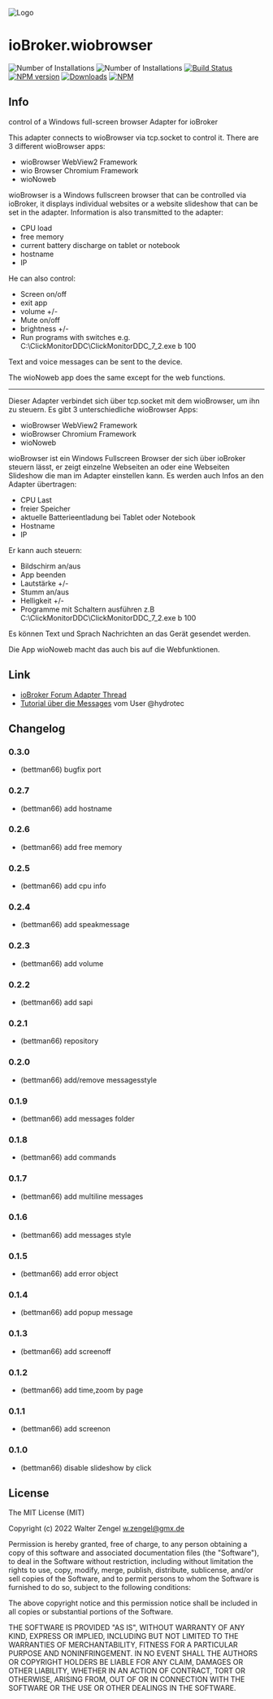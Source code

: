 ![Logo](admin/wiobrowser.png)
# ioBroker.wiobrowser

![Number of Installations](http://iobroker.live/badges/wiobrowser-installed.svg)
![Number of Installations](http://iobroker.live/badges/wiobrowser-stable.svg)
[![Build Status](https://travis-ci.org/Bettman66/ioBroker.wiobrowser.svg?branch=master)](https://travis-ci.org/Bettman66/ioBroker.wiobrowser)
[![NPM version](http://img.shields.io/npm/v/iobroker.wiobrowser.svg)](https://www.npmjs.com/package/iobroker.wiobrowser)
[![Downloads](https://img.shields.io/npm/dm/iobroker.wiobrowser.svg)](https://www.npmjs.com/package/iobroker.wiobrowser)
[![NPM](https://nodei.co/npm/iobroker.wiobrowser.png?downloads=true)](https://nodei.co/npm/iobroker.wiobrowser/)

## Info
control of a Windows full-screen browser
Adapter for ioBroker

This adapter connects to wioBrowser via tcp.socket to control it. There are 3 different wioBrowser apps:
+ wioBrowser WebView2 Framework
+ wio Browser Chromium Framework
+ wioNoweb

wioBrowser is a Windows fullscreen browser that can be controlled via ioBroker, it displays individual websites or a website slideshow that can be set in the adapter. Information is also transmitted to the adapter:
+ CPU load
+ free memory
+ current battery discharge on tablet or notebook
+ hostname
+ IP

He can also control:
+ Screen on/off
+ exit app
+ volume +/-
+ Mute on/off
+ brightness +/-
+ Run programs with switches e.g. C:\ClickMonitorDDC\ClickMonitorDDC_7_2.exe b 100

Text and voice messages can be sent to the device.

The wioNoweb app does the same except for the web functions.

***
Dieser Adapter verbindet sich über tcp.socket mit dem wioBrowser, um ihn zu steuern. Es gibt 3 unterschiedliche wioBrowser Apps:
+ wioBrowser WebView2 Framework
+ wioBrowser Chromium Framework
+ wioNoweb

wioBrowser ist ein Windows Fullscreen Browser der sich über ioBroker steuern lässt, er zeigt einzelne Webseiten an oder eine Webseiten Slideshow die man im Adapter einstellen kann. Es werden auch Infos an den Adapter übertragen:
+ CPU Last 
+ freier Speicher
+ aktuelle Batterieentladung bei Tablet oder Notebook
+ Hostname
+ IP

Er kann auch steuern:
+ Bildschirm an/aus
+ App beenden
+ Lautstärke +/-
+ Stumm an/aus
+ Helligkeit +/-
+ Programme mit Schaltern ausführen z.B C:\ClickMonitorDDC\ClickMonitorDDC_7_2.exe b 100

Es können Text und Sprach Nachrichten an das Gerät gesendet werden.

Die App wioNoweb macht das auch bis auf die Webfunktionen.


## Link
* [ioBroker Forum Adapter Thread](https://forum.iobroker.net/topic/50982/neuer-adapter-wiobrowser-f%C3%BCr-windows)
* [Tutorial über die Messages](https://forum.iobroker.net/topic/51534/tutorial-wiobrowser-windows-desktop-popup-messages) vom User @hydrotec

## Changelog
### 0.3.0
* (bettman66) bugfix port

### 0.2.7
* (bettman66) add hostname

### 0.2.6
* (bettman66) add free memory

### 0.2.5
* (bettman66) add cpu info

### 0.2.4
* (bettman66) add speakmessage

### 0.2.3
* (bettman66) add volume

### 0.2.2
* (bettman66) add sapi

### 0.2.1
* (bettman66) repository

### 0.2.0
* (bettman66) add/remove messagesstyle

### 0.1.9
* (bettman66) add messages folder

### 0.1.8
* (bettman66) add commands

### 0.1.7
* (bettman66) add multiline messages

### 0.1.6
* (bettman66) add messages style

### 0.1.5
* (bettman66) add error object

### 0.1.4
* (bettman66) add popup message

### 0.1.3
* (bettman66) add screenoff

### 0.1.2
* (bettman66) add time,zoom by page

### 0.1.1
* (bettman66) add screenon

### 0.1.0
* (bettman66) disable slideshow by click

## License
The MIT License (MIT)

Copyright (c) 2022 Walter Zengel <w.zengel@gmx.de>

Permission is hereby granted, free of charge, to any person obtaining a copy
of this software and associated documentation files (the "Software"), to deal
in the Software without restriction, including without limitation the rights
to use, copy, modify, merge, publish, distribute, sublicense, and/or sell
copies of the Software, and to permit persons to whom the Software is
furnished to do so, subject to the following conditions:

The above copyright notice and this permission notice shall be included in
all copies or substantial portions of the Software.

THE SOFTWARE IS PROVIDED "AS IS", WITHOUT WARRANTY OF ANY KIND, EXPRESS OR
IMPLIED, INCLUDING BUT NOT LIMITED TO THE WARRANTIES OF MERCHANTABILITY,
FITNESS FOR A PARTICULAR PURPOSE AND NONINFRINGEMENT. IN NO EVENT SHALL THE
AUTHORS OR COPYRIGHT HOLDERS BE LIABLE FOR ANY CLAIM, DAMAGES OR OTHER
LIABILITY, WHETHER IN AN ACTION OF CONTRACT, TORT OR OTHERWISE, ARISING FROM,
OUT OF OR IN CONNECTION WITH THE SOFTWARE OR THE USE OR OTHER DEALINGS IN
THE SOFTWARE.
